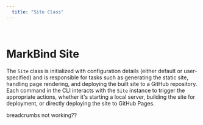 ```yaml
---
  title: "Site Class"
---
```


<br>

# MarkBind Site

The `Site` class is initialized with configuration details (either default or user-specified) and is responsible for tasks such as generating the static site, handling page rendering, and deploying the built site to a GitHub repository. Each command in the CLI interacts with the `Site` instance to trigger the appropriate actions, whether it's starting a local server, building the site for deployment, or directly deploying the site to GitHub Pages.


breadcrumbs not working??




